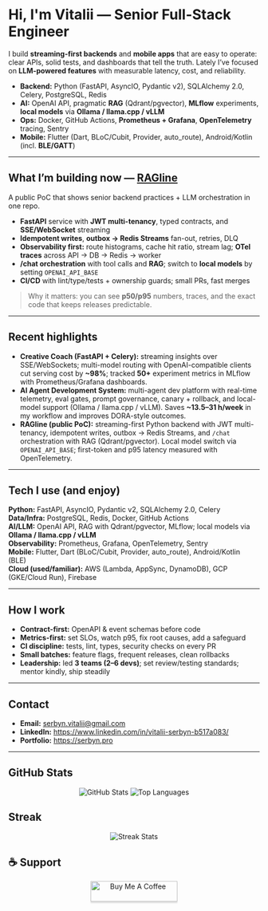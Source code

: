 # Hi, I'm Vitalii — Senior Full-Stack Engineer

I build **streaming-first backends** and **mobile apps** that are easy to operate: clear APIs, solid tests, and dashboards that tell the truth. Lately I’ve focused on **LLM-powered features** with measurable latency, cost, and reliability.

- **Backend:** Python (FastAPI, AsyncIO, Pydantic v2), SQLAlchemy 2.0, Celery, PostgreSQL, Redis  
- **AI:** OpenAI API, pragmatic **RAG** (Qdrant/pgvector), **MLflow** experiments, **local models** via **Ollama / llama.cpp / vLLM**  
- **Ops:** Docker, GitHub Actions, **Prometheus + Grafana**, **OpenTelemetry** tracing, Sentry  
- **Mobile:** Flutter (Dart, BLoC/Cubit, Provider, auto_route), Android/Kotlin (incl. **BLE/GATT**)

---

## What I’m building now — **[RAGline](https://github.com/vitamin33/ragline)**
A public PoC that shows senior backend practices + LLM orchestration in one repo.

- **FastAPI** service with **JWT multi-tenancy**, typed contracts, and **SSE/WebSocket** streaming  
- **Idempotent writes**, **outbox → Redis Streams** fan-out, retries, DLQ  
- **Observability first:** route histograms, cache hit ratio, stream lag; **OTel traces** across API → DB → Redis → worker  
- **/chat orchestration** with tool calls and **RAG**; switch to **local models** by setting `OPENAI_API_BASE`  
- **CI/CD** with lint/type/tests + ownership guards; small PRs, fast merges

> Why it matters: you can see **p50/p95** numbers, traces, and the exact code that keeps releases predictable.

---

## Recent highlights
- **Creative Coach (FastAPI + Celery):** streaming insights over SSE/WebSockets; multi-model routing with OpenAI-compatible clients cut serving cost by **~98%**; tracked **50+** experiment metrics in MLflow with Prometheus/Grafana dashboards.
- **AI Agent Development System:** multi-agent dev platform with real-time telemetry, eval gates, prompt governance, canary + rollback, and local-model support (Ollama / llama.cpp / vLLM). Saves **~13.5–31 h/week** in my workflow and improves DORA-style outcomes.
- **RAGline (public PoC):** streaming-first Python backend with JWT multi-tenancy, idempotent writes, outbox → Redis Streams, and `/chat` orchestration with RAG (Qdrant/pgvector). Local model switch via `OPENAI_API_BASE`; first-token and p95 latency measured with OpenTelemetry.

---

## Tech I use (and enjoy)
**Python:** FastAPI, AsyncIO, Pydantic v2, SQLAlchemy 2.0, Celery  
**Data/Infra:** PostgreSQL, Redis, Docker, GitHub Actions  
**AI/LLM:** OpenAI API, RAG with Qdrant/pgvector, MLflow; local models via **Ollama / llama.cpp / vLLM**  
**Observability:** Prometheus, Grafana, OpenTelemetry, Sentry  
**Mobile:** Flutter, Dart (BLoC/Cubit, Provider, auto_route), Android/Kotlin (BLE)  
**Cloud (used/familiar):** AWS (Lambda, AppSync, DynamoDB), GCP (GKE/Cloud Run), Firebase

---

## How I work
- **Contract-first:** OpenAPI & event schemas before code  
- **Metrics-first:** set SLOs, watch p95, fix root causes, add a safeguard  
- **CI discipline:** tests, lint, types, security checks on every PR  
- **Small batches:** feature flags, frequent releases, clean rollbacks  
- **Leadership:** led **3 teams (2–6 devs)**; set review/testing standards; mentor kindly, ship steadily

---

## Contact
- **Email:** serbyn.vitalii@gmail.com  
- **LinkedIn:** https://www.linkedin.com/in/vitalii-serbyn-b517a083/  
- **Portfolio:** https://serbyn.pro

---

## GitHub Stats
<div align="center">
  <img src="https://github-readme-stats.vercel.app/api?username=vitamin33&hide=contribs&theme=merko" alt="GitHub Stats" />
  <img src="https://github-readme-stats.vercel.app/api/top-langs/?username=vitamin33&theme=merko&layout=compact" alt="Top Languages" />
</div>

## Streak
<div align="center">
  <img src="https://github-readme-streak-stats.herokuapp.com/?user=vitamin33&theme=merko" alt="Streak Stats" />
</div>

## ☕️ Support
<div align="center">
  <a href="https://www.buymeacoffee.com/futuristicCowboy" target="_blank">
    <img src="https://www.buymeacoffee.com/assets/img/custom_images/orange_img.png" alt="Buy Me A Coffee" style="height: 41px !important;width: 174px !important;box-shadow: 0px 3px 2px 0px rgba(190, 190, 190, 0.5) !important;-webkit-box-shadow: 0px 3px 2px 0px rgba(190, 190, 190, 0.5) !important;" />
  </a>
</div>
